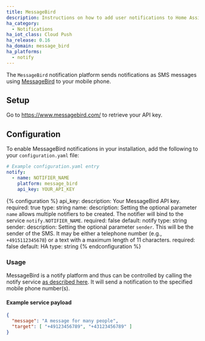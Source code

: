 ```yaml
---
title: MessageBird
description: Instructions on how to add user notifications to Home Assistant.
ha_category:
  - Notifications
ha_iot_class: Cloud Push
ha_release: 0.16
ha_domain: message_bird
ha_platforms:
  - notify
---
```


The `MessageBird` notification platform sends notifications as SMS messages using [MessageBird](https://www.messagebird.com/) to your mobile phone.

## Setup

Go to https://www.messagebird.com/ to retrieve your API key.

## Configuration

To enable MessageBird notifications in your installation, add the following to your `configuration.yaml` file:

```yaml
# Example configuration.yaml entry
notify:
  - name: NOTIFIER_NAME
    platform: message_bird
    api_key: YOUR_API_KEY
```

{% configuration %}
api_key:
  description: Your MessageBird API key.
  required: true
  type: string
name:
  description: Setting the optional parameter `name` allows multiple notifiers to be created. The notifier will bind to the service `notify.NOTIFIER_NAME`.
  required: false
  default: notify
  type: string
sender:
  description: Setting the optional parameter `sender`. This will be the sender of the SMS. It may be either a telephone number (e.g., `+4915112345678`) or a text with a maximum length of 11 characters.
  required: false
  default: HA
  type: string
{% endconfiguration %}

### Usage

MessageBird is a notify platform and thus can be controlled by calling the notify service [as described here](/integrations/notify/). It will send a notification to the specified mobile phone number(s).

#### Example service payload

```json
{
  "message": "A message for many people",
  "target": [ "+49123456789", "+43123456789" ]
}
```
